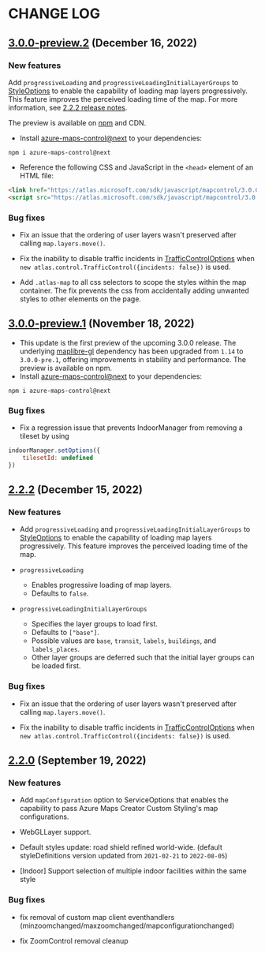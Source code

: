 # CHANGE LOG

## [3.0.0-preview.2](https://www.npmjs.com/package/azure-maps-control/v/3.0.0-preview.2) (December 16, 2022)

### New features

Add `progressiveLoading` and `progressiveLoadingInitialLayerGroups` to [StyleOptions][StyleOptions] to enable the capability of loading map layers progressively. This feature improves the perceived loading time of the map. For more information, see [2.2.2 release notes](#222-december-15-2022).

The preview is available on [npm](https://www.npmjs.com/package/azure-maps-control/v/3.0.0-preview.2) and CDN.

- Install [azure-maps-control@next][azure-maps-control] to your dependencies:

```shell
npm i azure-maps-control@next
```

- Reference the following CSS and JavaScript in the `<head>` element of an HTML file:

```html
<link href="https://atlas.microsoft.com/sdk/javascript/mapcontrol/3.0.0-preview.2/atlas.min.css" rel="stylesheet" />
<script src="https://atlas.microsoft.com/sdk/javascript/mapcontrol/3.0.0-preview.2/atlas.min.js"></script>
```

### Bug fixes

- Fix an issue that the ordering of user layers wasn't preserved after calling `map.layers.move()`.

- Fix the inability to disable traffic incidents in [TrafficControlOptions][TrafficControlOptions] when `new atlas.control.TrafficControl({incidents: false})` is used.

- Add `.atlas-map` to all css selectors to scope the styles within the map container. The fix prevents the css from accidentally adding unwanted styles to other elements on the page.

## [3.0.0-preview.1](https://www.npmjs.com/package/azure-maps-control/v/3.0.0-preview.1) (November 18, 2022)

- This update is the first preview of the upcoming 3.0.0 release. The underlying [maplibre-gl][maplibre-gl] dependency has been upgraded from `1.14` to `3.0.0-pre.1`, offering improvements in stability and performance. The preview is available on npm.
- Install [azure-maps-control@next][azure-maps-control] to your dependencies:

```shell
npm i azure-maps-control@next
```

### Bug fixes

- Fix a regression issue that prevents IndoorManager from removing a tileset by using

```js
indoorManager.setOptions({
    tilesetId: undefined
})
```

## [2.2.2](https://www.npmjs.com/package/azure-maps-control/v/2.2.2) (December 15, 2022)

### New features

- Add `progressiveLoading` and `progressiveLoadingInitialLayerGroups` to [StyleOptions][StyleOptions] to enable the capability of loading map layers progressively. This feature improves the perceived loading time of the map.

- `progressiveLoading`
  - Enables progressive loading of map layers.
  - Defaults to `false`.

- `progressiveLoadingInitialLayerGroups`
  - Specifies the layer groups to load first.
  - Defaults to `["base"]`.
  - Possible values are `base`, `transit`, `labels`, `buildings`, and `labels_places`.
  - Other layer groups are deferred such that the initial layer groups can be loaded first.

### Bug fixes

- Fix an issue that the ordering of user layers wasn't preserved after calling `map.layers.move()`.

- Fix the inability to disable traffic incidents in [TrafficControlOptions][TrafficControlOptions] when `new atlas.control.TrafficControl({incidents: false})` is used.

## [2.2.0](https://www.npmjs.com/package/azure-maps-control/v/2.2.0) (September 19, 2022)

### New features

- Add `mapConfiguration` option to ServiceOptions that enables the capability to pass Azure Maps Creator Custom Styling's map configurations.

- WebGLLayer support.

- Default styles update: road shield refined world-wide. (default styleDefinitions version updated from `2021-02-21` to `2022-08-05`)

- \[Indoor\] Support selection of multiple indoor facilities within the same style

### Bug fixes

- fix removal of custom map client eventhandlers (minzoomchanged/maxzoomchanged/mapconfigurationchanged)

- fix ZoomControl removal cleanup

[azure-maps-control]: https://www.npmjs.com/package/azure-maps-control
[maplibre-gl]: https://www.npmjs.com/package/maplibre-gl
[StyleOptions]: https://learn.microsoft.com/javascript/api/azure-maps-control/atlas.styleoptions?view=azure-maps-typescript-latest
[TrafficControlOptions]: https://learn.microsoft.com/javascript/api/azure-maps-control/atlas.trafficcontroloptions?view=azure-maps-typescript-latest
